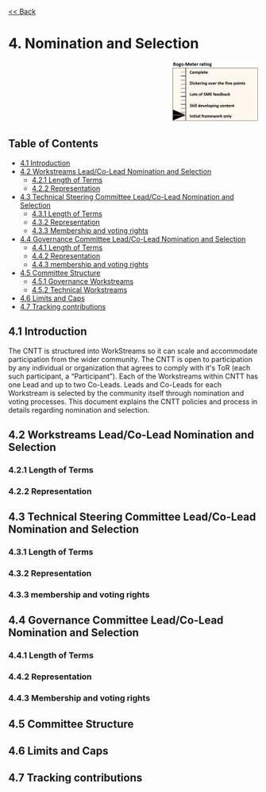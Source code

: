 [<< Back](../)

# 4. Nomination and Selection
<p align="right"><img src="../figures/bogo_ifo.png" alt="scope" title="Scope" width="35%"/></p>


## Table of Contents
* [4.1 Introduction](#4.1)
* [4.2 Workstreams Lead/Co-Lead Nomination and Selection](#4.2)
  * [4.2.1 Length of Terms](#4.2.1)
  * [4.2.2 Representation](#4.2.2)
* [4.3 Technical Steering Committee Lead/Co-Lead Nomination and Selection](#4.3)
  * [4.3.1 Length of Terms](#4.3.1)
  * [4.3.2 Representation](#4.3.2)
  * [4.3.3 Membership and voting rights](#4.3.3)
* [4.4 Governance Committee Lead/Co-Lead Nomination and Selection](#4.4)
  * [4.4.1 Length of Terms](#4.4.1)
  * [4.4.2 Representation](#4.4.2)
  * [4.4.3 membership and voting rights](#4.4.3)
* [4.5 Committee Structure](#4.5)
  * [4.5.1 Governance Workstreams](#4.5.1)
  * [4.5.2 Technical Workstreams](#4.5.2)
* [4.6 Limits and Caps](#4.6)
* [4.7 Tracking contributions](#4.7)

<a name="4.1"></a>
## 4.1 Introduction

The CNTT is structured into WorkStreams so it can scale and accommodate participation from the wider community. The CNTT is open to participation by any individual or organization that agrees to comply with it's ToR (each such participant, a “Participant”). Each of the Workstreams within CNTT has one Lead and up to two Co-Leads. Leads and Co-Leads for each Workstream is selected by the community itself through nomination and voting processes. This document explains the CNTT policies and process in details regarding nomination and selection.


<a name="4.2"></a>
## 4.2 Workstreams Lead/Co-Lead Nomination and Selection

<a name="4.2.1"></a>
### 4.2.1 Length of Terms

<a name="4.2.2"></a>
### 4.2.2 Representation

<a name="4.3"></a>
## 4.3 Technical Steering Committee Lead/Co-Lead Nomination and Selection

<a name="4.3.1"></a>
### 4.3.1 Length of Terms

<a name="4.3.2"></a>
### 4.3.2 Representation

<a name="4.3.3"></a>
### 4.3.3 membership and voting rights

<a name="4.4"></a>
## 4.4 Governance Committee Lead/Co-Lead Nomination and Selection

<a name="4.4.1"></a>
### 4.4.1 Length of Terms

<a name="4.4.2"></a>
### 4.4.2 Representation

<a name="4.4.3"></a>
### 4.4.3 Membership and voting rights

<a name="4.5"></a>
## 4.5 Committee Structure

<a name="4.6"></a>
## 4.6 Limits and Caps

<a name="4.7"></a>
## 4.7 Tracking contributions

